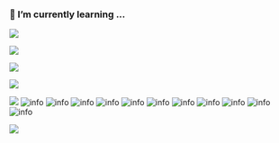### 🌱 I’m currently learning ...

[![](https://img.shields.io/badge/macOS-Hackintosh-292e33?style=flat-square&logo=apple&logoColor=ffffff)](https://www.tonymacx86.com/)

[![](https://img.shields.io/badge/Honor-V30-f5010c?style=flat-square&logo=huawei&logoColor=ffffff)](https://www.apple.com/)

[![](https://img.shields.io/badge/-Java-007396?style=flat-square&logo=java&logoColor=ffffff)](https://reactjs.org/)

![](https://img.shields.io/badge/-qqspeed%20Switch-e60012?style=flat-square&logo=qqspeed%20switch&logoColor=ffffff)

[![](https://img.shields.io/badge/Steam-171a21?style=flat-square&logo=steam&logoColor=ffffff)](https://steamcommunity.com/id/antzuhl)
![info](https://github-readme-stats.vercel.app/api?username=viwcy&show_icons=true&count_private=true&hide=prs&theme=default_repocard)
![info](https://github-readme-stats.vercel.app/api?username=viwcy&show_icons=true&count_private=true&hide=prs&theme=dark)
![info](https://github-readme-stats.vercel.app/api?username=viwcy&show_icons=true&count_private=true&hide=prs&theme=radical)
![info](https://github-readme-stats.vercel.app/api?username=viwcy&show_icons=true&count_private=true&hide=prs&theme=merko)
![info](https://github-readme-stats.vercel.app/api?username=viwcy&show_icons=true&count_private=true&hide=prs&theme=gruvbox)
![info](https://github-readme-stats.vercel.app/api?username=viwcy&show_icons=true&count_private=true&hide=prs&theme=tokyonight)
![info](https://github-readme-stats.vercel.app/api?username=viwcy&show_icons=true&count_private=true&hide=prs&theme=onedark)
![info](https://github-readme-stats.vercel.app/api?username=viwcy&show_icons=true&count_private=true&hide=prs&theme=cobalt)
![info](https://github-readme-stats.vercel.app/api?username=viwcy&show_icons=true&count_private=true&hide=prs&theme=synthwave)
![info](https://github-readme-stats.vercel.app/api?username=viwcy&show_icons=true&count_private=true&hide=prs&theme=highcontrast)
![info](https://github-readme-stats.vercel.app/api?username=viwcy&show_icons=true&count_private=true&hide=prs&theme=dracula)


![](https://visitor-badge.glitch.me/badge?page_id=viwcy.readme)
